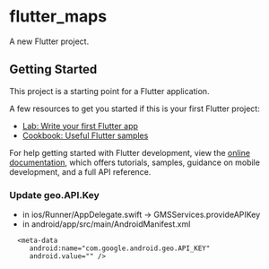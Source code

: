 # flutter_maps

A new Flutter project.

## Getting Started

This project is a starting point for a Flutter application.

A few resources to get you started if this is your first Flutter project:

- [Lab: Write your first Flutter app](https://docs.flutter.dev/get-started/codelab)
- [Cookbook: Useful Flutter samples](https://docs.flutter.dev/cookbook)

For help getting started with Flutter development, view the
[online documentation](https://docs.flutter.dev/), which offers tutorials,
samples, guidance on mobile development, and a full API reference.

### Update geo.API.Key
- in ios/Runner/AppDelegate.swift -> GMSServices.provideAPIKey
- in android/app/src/main/AndroidManifest.xml 
```
  <meta-data
     android:name="com.google.android.geo.API_KEY"
     android.value="" />
